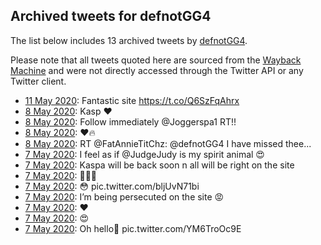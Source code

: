 ## Archived tweets for defnotGG4

The list below includes 13 archived tweets by
[defnotGG4](https://twitter.com/defnotGG4).

Please note that all tweets quoted here are sourced from the
[Wayback Machine](https://web.archive.org) and were not directly accessed through the Twitter API or
any Twitter client.

* [11 May 2020](https://web.archive.org/web/20200511003204/https://twitter.com/defnotGG4/status/1259642395043528704): Fantastic site https://t.co/Q6SzFqAhrx <!--1259642395043528704-->
* [ 8 May 2020](https://web.archive.org/web/20200511092110/https://twitter.com/defnotGG4/status/1258718290337292291): Kasp ❤️ <!--1258720860036349954-->
* [ 8 May 2020](https://web.archive.org/web/20200511092110/https://twitter.com/defnotGG4/status/1258718290337292291): Follow immediately  @Joggerspa1  RT!! <!--1258718290337292291-->
* [ 8 May 2020](https://web.archive.org/web/20200511095250/https://twitter.com/defnotGG4/status/1258675659540398080): ❤️🔥 <!--1258675659540398080-->
* [ 8 May 2020](https://web.archive.org/web/20200508082316/https://twitter.com/defnotGG4/status/1258673812813512704): RT @FatAnnieTitChz: @defnotGG4 I have missed thee... <!--1258673812813512704-->
* [ 7 May 2020](https://web.archive.org/web/20200511095325/https://twitter.com/defnotGG4/status/1258496133032300550): I feel as if  @JudgeJudy  is my spirit animal 😍 <!--1258496133032300550-->
* [ 7 May 2020](https://web.archive.org/web/20200511082745/https://twitter.com/defnotGG4/status/1258484457947922435): Kaspa will be back soon n all will be right on the site <!--1258484457947922435-->
* [ 7 May 2020](https://web.archive.org/web/20200511100500/https://twitter.com/defnotGG4/status/1258478983173353473): 👀👀👀 <!--1258478983173353473-->
* [ 7 May 2020](https://web.archive.org/web/20200511100500/https://twitter.com/defnotGG4/status/1258478983173353473): 😳 pic.twitter.com/bljUvN71bi <!--1258477311147552770-->
* [ 7 May 2020](https://web.archive.org/web/20200511084335/https://twitter.com/defnotGG4/status/1258472951898411008): I’m being persecuted on the site 😡 <!--1258472951898411008-->
* [ 7 May 2020](https://web.archive.org/web/20200511081236/https://twitter.com/defnotGG4/status/1258436795924176902): ❤️ <!--1258436795924176902-->
* [ 7 May 2020](https://web.archive.org/web/20200511084547/https://twitter.com/defnotGG4/status/1258426466565586944): 😍 <!--1258426466565586944-->
* [ 7 May 2020](https://web.archive.org/web/20200511081236/https://twitter.com/defnotGG4/status/1258436795924176902): Oh hello🤫 pic.twitter.com/YM6TroOc9E <!--1258417843131088903-->
